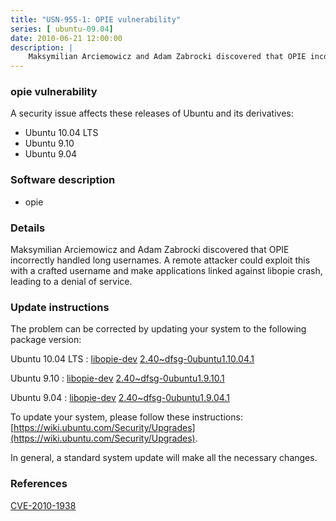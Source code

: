 ```yaml
---
title: "USN-955-1: OPIE vulnerability"
series: [ ubuntu-09.04]
date: 2010-06-21 12:00:00
description: |
    Maksymilian Arciemowicz and Adam Zabrocki discovered that OPIE incorrectly handled long usernames. A remote attacker could exploit this with a crafted username and make applications linked against libopie crash, leading to a denial of service. 
--- 
```

 
### opie vulnerability

A security issue affects these releases of Ubuntu and its derivatives:

* Ubuntu 10.04 LTS
* Ubuntu 9.10
* Ubuntu 9.04

### Software description

* opie 

### Details

Maksymilian Arciemowicz and Adam Zabrocki discovered that OPIE incorrectly handled long usernames. A remote attacker could exploit this with a crafted username and make applications linked against libopie crash, leading to a denial of service. 

### Update instructions

The problem can be corrected by updating your system to the following package version:

Ubuntu 10.04 LTS
 : [libopie-dev](https://launchpad.net/ubuntu/+source/opie) <span> [2.40~dfsg-0ubuntu1.10.04.1](https://launchpad.net/ubuntu/+source/opie/2.40~dfsg-0ubuntu1.10.04.1) </span> 

Ubuntu 9.10
 : [libopie-dev](https://launchpad.net/ubuntu/+source/opie) <span> [2.40~dfsg-0ubuntu1.9.10.1](https://launchpad.net/ubuntu/+source/opie/2.40~dfsg-0ubuntu1.9.10.1) </span> 

Ubuntu 9.04
 : [libopie-dev](https://launchpad.net/ubuntu/+source/opie) <span> [2.40~dfsg-0ubuntu1.9.04.1](https://launchpad.net/ubuntu/+source/opie/2.40~dfsg-0ubuntu1.9.04.1) </span> 

To update your system, please follow these instructions: [https://wiki.ubuntu.com/Security/Upgrades](https://wiki.ubuntu.com/Security/Upgrades).

In general, a standard system update will make all the necessary changes. 

### References

 [CVE-2010-1938](http://people.ubuntu.com/~ubuntu-security/cve/CVE-2010-1938)
 
